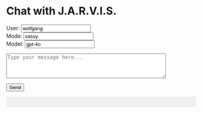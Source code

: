 # Chat with J.A.R.V.I.S.

<label>User: <input id="user" value="wolfgang" /></label><br>
<label>Mode: <input id="mode" value="sassy" /></label><br>
<label>Model: <input id="model" value="gpt-4o" /></label><br>
<textarea id="input" rows="4" cols="50" placeholder="Type your message here..."></textarea><br>
<button onclick="sendMessage()">Send</button>

<pre id="response" style="white-space: pre-wrap; background: #f0f0f0; padding: 1em;"></pre>

<script>
  async function sendMessage() {
    const userId = document.getElementById("user").value;
    const input = document.getElementById("input").value;
    const mode = document.getElementById("mode").value;
    const model = document.getElementById("model").value;

    const res = await fetch("https://your-fly-app.fly.dev/chat", {
      method: "POST",
      headers: { "Content-Type": "application/json" },
      body: JSON.stringify({ userId, input, mode, model })
    });
    const data = await res.json();
    document.getElementById("response").textContent = data.response;
  }
</script>